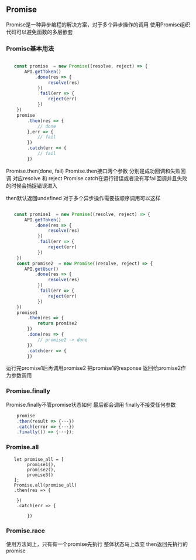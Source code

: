 ## Promise

Promise是一种异步编程的解决方案，对于多个异步操作的调用 使用Promise组织代码可以避免函数的多层嵌套

### Promise基本用法

```javascript

   const promise  = new Promise((resolve, reject) => {
       API.getToken()
           .done(res => {
                resolve(res)
            })
            .fail(err => {
                reject(err)
            })
    })
    promise
        .then(res => {
            // done
        },err => {
            // fail
        })
        .catch(err => {
            // fail
        })
```
Promise.then(done, fail)
Promise.then接口两个参数 分别是成功回调和失败回调 对应resolve 和 reject
Promise.catch在运行错误或者没有写fail回调并且失败的时候会捕捉错误进入

then默认返回undefined
对于多个异步操作需要按顺序调用可以这样

```javascript

   const promise1  = new Promise((resolve, reject) => {
       API.getToken()
           .done(res => {
                resolve(res)
            })
            .fail(err => {
                reject(err)
            })
    })
    const promise2  = new Promise((resolve, reject) => {
       API.getUser()
           .done(res => {
                resolve(res)
            })
            .fail(err => {
                reject(err)
            })
    })
    promise1
        .then(res => {
            return promise2
        })
        .done(res => {
            // promise2 -> done
        })
        .catch(err => {
        })
```
运行完promise1后再调用promise2 把promise1的response 返回给promise2作为参数调用

### Promise.finally
Promise.finally不管promise状态如何 最后都会调用
finally不接受任何参数
```javascript
    promise
    .then(result => {···})
    .catch(error => {···})
    .finally(() => {···});
```

### Promise.all
```
   let promise_all = [
        promise1(),
        promise2(),
        promise3()
   ];
   Promise.all(promise_all)
   .then(res => {

    })
    .catch(err => {

        })
```

### Promise.race
使用方法同上，只有有一个promise先执行 整体状态马上改变 then返回先执行的promise